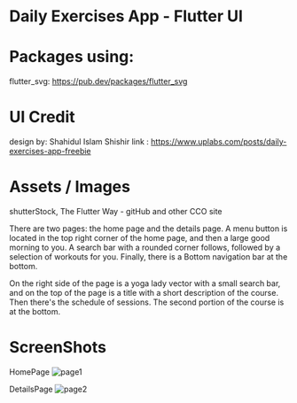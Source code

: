 # Daily Exercises App - Flutter UI

# Packages using:

flutter_svg: https://pub.dev/packages/flutter_svg

# UI Credit
design by: Shahidul Islam Shishir
link : https://www.uplabs.com/posts/daily-exercises-app-freebie

# Assets / Images
shutterStock, The Flutter Way - gitHub and other CCO site

There are two pages: the home page and the details page. A menu button is located in the top right corner of the home page, and then a large good morning to you.
 A search bar with a rounded corner follows, followed by a selection of workouts for you. Finally, there is a Bottom navigation bar at the bottom.


 On the right side of the page is a yoga lady vector with a small search bar,
 and on the top of the page is a title with a short description of the course. Then there's the schedule of sessions. The second portion of the course is at the bottom.

# ScreenShots
 HomePage
![page1](https://user-images.githubusercontent.com/55906788/167878450-4560372f-870e-482a-9728-6c379c7d5c40.jpg) 

DetailsPage 
![page2](https://user-images.githubusercontent.com/55906788/167878520-a058fc1a-eb6d-42e8-98c3-feeefe38cab5.jpg)

